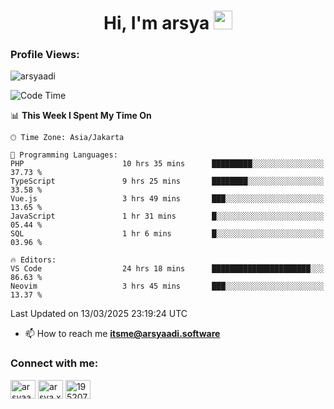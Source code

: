 <h1 align="center">Hi, I'm arsya 
  <img src="https://media.giphy.com/media/hvRJCLFzcasrR4ia7z/giphy.gif" width="30px"/>
</h1>

<p align="left"> <h3>Profile Views:</h3> <img src="https://komarev.com/ghpvc/?username=arsyaadi&label=Profile%20views&color=0e75b6&style=flat" alt="arsyaadi" /> </p>

<!--START_SECTION:waka-->
![Code Time](http://img.shields.io/badge/Code%20Time-3%2C855%20hrs%2056%20mins-blue)

📊 **This Week I Spent My Time On** 

```text
🕑︎ Time Zone: Asia/Jakarta

💬 Programming Languages: 
PHP                      10 hrs 35 mins      █████████░░░░░░░░░░░░░░░░   37.73 % 
TypeScript               9 hrs 25 mins       ████████░░░░░░░░░░░░░░░░░   33.58 % 
Vue.js                   3 hrs 49 mins       ███░░░░░░░░░░░░░░░░░░░░░░   13.65 % 
JavaScript               1 hr 31 mins        █░░░░░░░░░░░░░░░░░░░░░░░░   05.44 % 
SQL                      1 hr 6 mins         █░░░░░░░░░░░░░░░░░░░░░░░░   03.96 % 

🔥 Editors: 
VS Code                  24 hrs 18 mins      ██████████████████████░░░   86.63 % 
Neovim                   3 hrs 45 mins       ███░░░░░░░░░░░░░░░░░░░░░░   13.37 % 
```


 Last Updated on 13/03/2025 23:19:24 UTC
<!--END_SECTION:waka-->

- 📫 How to reach me **itsme@arsyaadi.software**


<h3 align="left">Connect with me:</h3>
<p align="left">
<a href="https://linkedin.com/in/arsyaadi" target="blank"><img align="center" src="https://raw.githubusercontent.com/rahuldkjain/github-profile-readme-generator/master/src/images/icons/Social/linked-in-alt.svg" alt="arsyaadi" height="30" width="40" /></a>
<a href="https://fb.com/arsya.xkz" target="blank"><img align="center" src="https://raw.githubusercontent.com/rahuldkjain/github-profile-readme-generator/master/src/images/icons/Social/facebook.svg" alt="arsya.xkz" height="30" width="40" /></a>
<a href="https://stackoverflow.com/users/19520749" target="blank"><img align="center" src="https://raw.githubusercontent.com/rahuldkjain/github-profile-readme-generator/master/src/images/icons/Social/stack-overflow.svg" alt="19520749" height="30" width="40" /></a>
</p>
